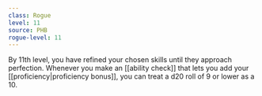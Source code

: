 ```yaml
---
class: Rogue
level: 11
source: PHB
rogue-level: 11
---
```


By 11th level, you have refined your chosen skills until they approach perfection. Whenever you make an [[ability check]] that lets you add your [[proficiency|proficiency bonus]], you can treat a d20 roll of 9 or lower as a 10.
